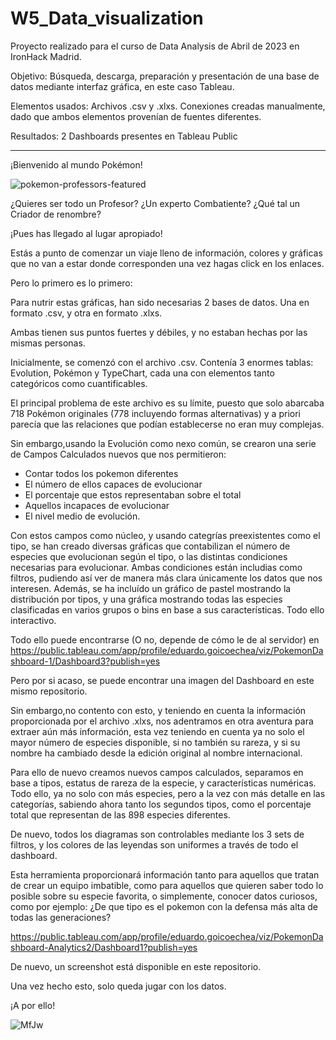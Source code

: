 # W5_Data_visualization

Proyecto realizado para el curso de Data Analysis de Abril de 2023 en IronHack Madrid.

Objetivo: Búsqueda, descarga, preparación y presentación de una base de datos mediante interfaz gráfica, en este caso Tableau.

Elementos usados: Archivos .csv y .xlxs. Conexiones creadas manualmente, dado que ambos elementos provenían de fuentes diferentes.

Resultados: 2 Dashboards presentes en Tableau Public

-------------------------------------------------------------------------------------------------------------------


¡Bienvenido al mundo Pokémon!

![pokemon-professors-featured](https://github.com/Hrodward88/W5_Data_visualization/assets/129097999/fc5dc810-30f5-460d-b18f-9349a463788d)

¿Quieres ser todo un Profesor? ¿Un experto Combatiente? ¿Qué tal un Criador de renombre?

¡Pues has llegado al lugar apropiado!

Estás a punto de comenzar un viaje lleno de información, colores y gráficas que no van a estar donde corresponden una vez hagas click en los enlaces.

Pero lo primero es lo primero:

Para nutrir estas gráficas, han sido necesarias 2 bases de datos. Una en formato .csv, y otra en formato .xlxs.

Ambas tienen sus puntos fuertes y débiles, y no estaban hechas por las mismas personas.

Inicialmente, se comenzó con el archivo .csv. Contenía 3 enormes tablas: Evolution, Pokémon y TypeChart, cada una con elementos tanto categóricos como cuantificables. 

El principal problema de este archivo es su límite, puesto que solo abarcaba 718 Pokémon originales (778 incluyendo formas alternativas) y a priori parecía que las relaciones que podían establecerse no eran muy complejas.

Sin embargo,usando la Evolución como nexo común, se crearon una serie de Campos Calculados nuevos que nos permitieron:
- Contar todos los pokemon diferentes
- El número de ellos capaces de evolucionar
- El porcentaje que estos representaban sobre el total
- Aquellos incapaces de evolucionar
- El nivel medio de evolución.

Con estos campos como núcleo, y usando categrías preexistentes como el tipo, se han creado diversas gráficas que contabilizan el número de especies que evolucionan según el tipo, o las distintas condiciones necesarias para evolucionar. Ambas condiciones están includias como filtros, pudiendo así ver de manera más clara únicamente los datos que nos interesen. 
Además, se ha incluído un gráfico de pastel mostrando la distribución por tipos, y una gráfica mostrando todas las especies clasificadas en varios grupos o bins en base a sus características. Todo ello interactivo.

Todo ello puede encontrarse (O no, depende de cómo le de al servidor) en https://public.tableau.com/app/profile/eduardo.goicoechea/viz/PokemonDashboard-1/Dashboard3?publish=yes

Pero por si acaso, se puede encontrar una imagen del Dashboard en este mismo repositorio.

Sin embargo,no contento con esto, y teniendo en cuenta la información proporcionada por el archivo .xlxs, nos adentramos en otra aventura para extraer aún más información, esta vez teniendo en cuenta ya no solo el mayor número de especies disponible, si no también su rareza, y si su nombre ha cambiado desde la edición original al nombre internacional.

Para ello de nuevo creamos nuevos campos calculados, separamos en base a tipos, estatus de rareza de la especie, y características numéricas. Todo ello, ya no solo con más especies, pero a la vez con más detalle en las categorías, sabiendo ahora tanto los segundos tipos, como el porcentaje total que representan de las 898 especies diferentes.

De nuevo, todos los diagramas son controlables mediante los 3 sets de filtros, y los colores de las leyendas son uniformes a través de todo el dashboard. 

Esta herramienta proporcionará información tanto para aquellos que tratan de crear un equipo imbatible, como para aquellos que quieren saber todo lo posible sobre su especie favorita, o simplemente, conocer datos curiosos, como por ejemplo: ¿De que tipo es el pokemon con la defensa más alta de todas las generaciones?

https://public.tableau.com/app/profile/eduardo.goicoechea/viz/PokemonDashboard-Analytics2/Dashboard1?publish=yes

De nuevo, un screenshot está disponible en este repositorio.

Una vez hecho esto, solo queda jugar con los datos.

¡A por ello!


![MfJw](https://github.com/Hrodward88/W5_Data_visualization/assets/129097999/bd425758-8f11-407f-87c7-d5f8219dc4fa)



